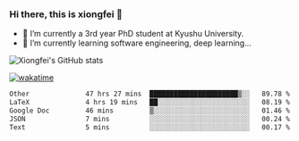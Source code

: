 ### Hi there, this is xiongfei 👋


- 🔭 I’m currently a 3rd year PhD student at Kyushu University.
- 🌱 I’m currently learning software engineering, deep learning...

<!--
**X1on9f31/X1on9f31** is a ✨ _special_ ✨ repository because its `README.md` (this file) appears on your GitHub profile.
Here are some ideas to get you started:
-->

![Xiongfei's GitHub stats](https://github-readme-stats.vercel.app/api?username=X1on9f31)


[![wakatime](https://wakatime.com/badge/user/9e8d5516-d162-43e7-9563-87295d455a71.svg)](https://wakatime.com/@9e8d5516-d162-43e7-9563-87295d455a71)

<!--START_SECTION:waka-->

```txt
Other              47 hrs 27 mins  ██████████████████████▒░░   89.78 %
LaTeX              4 hrs 19 mins   ██░░░░░░░░░░░░░░░░░░░░░░░   08.19 %
Google Doc         46 mins         ▒░░░░░░░░░░░░░░░░░░░░░░░░   01.46 %
JSON               7 mins          ░░░░░░░░░░░░░░░░░░░░░░░░░   00.24 %
Text               5 mins          ░░░░░░░░░░░░░░░░░░░░░░░░░   00.17 %
```

<!--END_SECTION:waka-->

